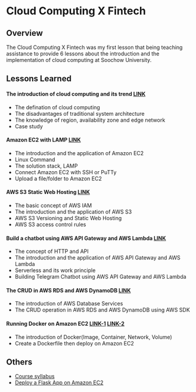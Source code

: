 # Cloud Computing X Fintech

## Overview
The Cloud Computing X Fintech was my first lesson that being teaching assistance to provide 6 lessons about the introduction and the implementation of cloud computing at Soochow University.

## Lessons Learned
#### The introduction of cloud computing and its trend [LINK]()
* The defination of cloud computing
* The disadvantages of traditional system architecture
* The knowledge of region, availability zone and edge network 
* Case study

#### Amazon EC2 with LAMP [LINK](https://drive.google.com/drive/folders/1MaqK-3HvPeBFK-5OjdqAGHtW04jdkZnB)
* The introduction and the application of Amazon EC2
* Linux Command
* The solution stack, LAMP
* Connect Amazon EC2 with SSH or PuTTy
* Upload a file/folder to Amazon EC2

#### AWS S3 Static Web Hosting [LINK](https://drive.google.com/drive/folders/1piSFgvRxU3414lnz42Fdb2LaKsxnUQQd)
* The basic concept of AWS IAM
* The introduction and the application of AWS S3
* AWS S3 Versioning and Static Web Hosting
* AWS S3 access control rules

#### Build a chatbot using AWS API Gateway and AWS Lambda [LINK](https://drive.google.com/drive/folders/1DilYy5s7VwQedzbzG-7fMtAd-PxLb3VE)
* The concept of HTTP and API
* The introduction and the application of AWS API Gateway and AWS Lambda
* Serverless and its work principle
* Building Telegram Chatbot using AWS API Gateway and AWS Lambda

#### The CRUD in AWS RDS and AWS DynamoDB [LINK](https://drive.google.com/drive/folders/10YFAY4QlK26LZ0Y6eftc004cRrKSu1B-)
* The introduction of AWS Database Services
* The CRUD operation in AWS RDS and AWS DynamoDB using AWS SDK

#### Running Docker on Amazon EC2 [LINK-1](https://drive.google.com/drive/folders/1WHn97vTfOfPQ9DR7qKWSo60ZGjx0V81A)  [LINK-2](https://drive.google.com/drive/folders/1n70P9nWd8C9alEHDqOM7QziRLS0uyEOv)
* The introduction of Docker(Image, Container, Network, Volume)
* Create a Dockerfile then deploy on Amazon EC2

## Others
* [Course syllabus](http://doc.sys.scu.edu.tw/teachplanHtml/1092/1092BDM21301.html)
* [Deploy a Flask App on Amazon EC2](https://drive.google.com/drive/folders/1b6cP66uS9s90mAbucHbZMcxP6t-LmzHf?usp=sharing)
